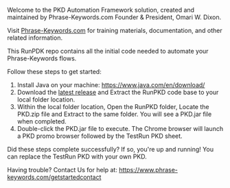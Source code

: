 Welcome to the PKD Automation Framework solution, created and maintained by Phrase-Keywords.com Founder & President, Omari W. Dixon.  

Visit <a href="https://www.Phrase-Keywords.com" target="_blank">Phrase-Keywords.com</a> for training materials, documentation, and other related information. 

This RunPDK repo contains all the initial code needed to automate your Phrase-Keywords flows. 

Follow these steps to get started: 

1) Install Java on your machine: https://www.java.com/en/download/
2) Download the <a href="https://github.com/phrasekeywords/RunPKD/releases">latest release</a> and Extract the RunPKD code base to your local folder location.
3) Within the local folder location, Open the RunPKD folder, Locate the PKD.zip file and Extract to the same folder. You will see a PKD.jar file when completed.
4) Double-click the PKD.jar file to execute. The Chrome browser will launch a PKD promo browser followed by the TestRun PKD sheet.

Did these steps complete successfully? If so, you're up and running! You can replace the TestRun PKD with your own PKD. 

Having trouble? Contact Us for help at: https://www.phrase-keywords.com/getstartedcontact
